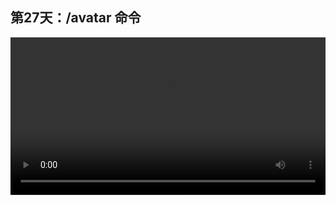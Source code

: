 ## 第27天：/avatar 命令
  

<video width="100%" controls controlslist="nodownload nofullscreen noremoteplayback" disablePictureInPicture>
  <source src="https://api.keepwork.com/storage/v0/siteFiles/12040/raw#1586911052077session27.webm" type="video/webm">
  <source src="https://api.keepwork.com/storage/v0/siteFiles/12041/raw#1586911062493session27_small.mp4" type="video/mp4" />
   
  你的浏览器不支持播放
</video>
<style>
video::-webkit-media-controls-fullscreen-button { display: none; } 
</style>

### 字幕

我们按Esc键。
在窗口项下选择**角色换装**，
此时我们可以给当前的主角改变造型。
比如这个。
我们还可以改变他的皮肤。
比如我们选择一个会眨动的眼睛。
点击确定。
我们还可以通过命令的方式来改变角色的外观。
我们输入 **/avatar**命令，
后面是角色的文件名，
比如dog。
按回车。
那我们的主角就变成了一只小狗。
你也可以将主角变成任何你自己制作的模型文件。

### 动手练习
给自己换个造型吧。 你可以在出生点使用/avatar命令，让每个进入的玩家都变成你希望的样子。
